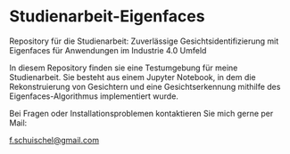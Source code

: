 # Studienarbeit-Eigenfaces
Repository für die Studienarbeit: Zuverlässige Gesichtsidentifizierung mit Eigenfaces für Anwendungen im Industrie 4.0 Umfeld


In diesem Repository finden sie eine Testumgebung für meine Studienarbeit. Sie besteht aus einem Jupyter Notebook, in dem die Rekonstruierung von Gesichtern und eine Gesichtserkennung mithilfe des Eigenfaces-Algorithmus implementiert wurde.  

Bei Fragen oder Installationsproblemen kontaktieren Sie mich gerne per Mail:

f.schuischel@gmail.com

